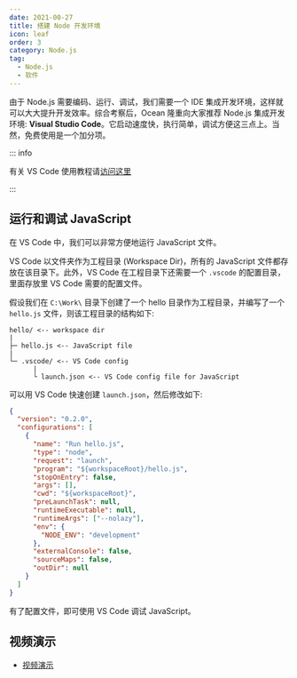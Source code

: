 ```yaml
---
date: 2021-00-27
title: 搭建 Node 开发环境
icon: leaf
order: 3
category: Node.js
tag:
  - Node.js
  - 软件
---
```


由于 Node.js 需要编码、运行、调试，我们需要一个 IDE 集成开发环境，这样就可以大大提升开发效率。综合考察后，Ocean 隆重向大家推荐 Node.js 集成开发环境: **Visual Studio Code**。它启动速度快，执行简单，调试方便这三点上。当然，免费使用是一个加分项。

<!-- more -->

::: info

有关 VS Code 使用教程请[访问这里](../../software/vscode/README.md)

:::

## 运行和调试 JavaScript

在 VS Code 中，我们可以非常方便地运行 JavaScript 文件。

VS Code 以文件夹作为工程目录 (Workspace Dir)，所有的 JavaScript 文件都存放在该目录下。此外，VS Code 在工程目录下还需要一个 `.vscode` 的配置目录，里面存放里 VS Code 需要的配置文件。

假设我们在 `C:\Work\` 目录下创建了一个 hello 目录作为工程目录，并编写了一个 `hello.js` 文件，则该工程目录的结构如下:

```
hello/ <-- workspace dir
|
├─ hello.js <-- JavaScript file
|
└─ .vscode/ <-- VS Code config
      |
      └ launch.json <-- VS Code config file for JavaScript
```

可以用 VS Code 快速创建 `launch.json`，然后修改如下:

```json
{
  "version": "0.2.0",
  "configurations": [
    {
      "name": "Run hello.js",
      "type": "node",
      "request": "launch",
      "program": "${workspaceRoot}/hello.js",
      "stopOnEntry": false,
      "args": [],
      "cwd": "${workspaceRoot}",
      "preLaunchTask": null,
      "runtimeExecutable": null,
      "runtimeArgs": ["--nolazy"],
      "env": {
        "NODE_ENV": "development"
      },
      "externalConsole": false,
      "sourceMaps": false,
      "outDir": null
    }
  ]
}
```

有了配置文件，即可使用 VS Code 调试 JavaScript。

## 视频演示

- [视频演示](https://www.bilibili.com/video/av5827351/)
